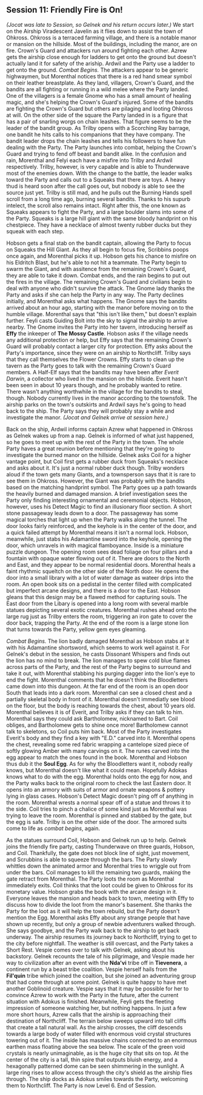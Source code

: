 ## Session 11: Friendly Fire is On!

*(Jocat was late to Session, so Gelnek and his return occurs later.)*
We start on the Airship Viradescent Javelin as it flies down to assist the town of Ohkross. Ohkross is a terraced farming village, and there is a notable manor or mansion on the hillside. Most of the buildings, including the manor, are on fire. Crown's Guard and attackers run around fighting each other. Azrew gets the airship close enough for ladders to get onto the ground but doesn't actually land it for safety of the ariship. Ardwil and the Party use a ladder to get onto the ground. *Combat Begins.* The attackers appear to be generic highwaymen, but Morenthal notices that there is a red hand smear symbol on their leather breastplate. As they land, villagers, Crown's Guard, and the bandits are all fighting or running in a wild melee where the Party landed. One of the villagers is a female Gnome who has a small amount of healing magic, and she's helping the Crown's Guard's injured. Some of the bandits are fighting the Crown's Guard but others are pilaging and looting Ohkross at will. On the other side of the square the Party landed in is a figure that has a pair of snarling worgs on chain leashes. That figure seems to be the leader of the bandit group. As Trilby opens with a Scorching Ray barrage, one bandit he hits calls to his companions that they have company. The bandit leader drops the chain leashes and tells his followers to have fun dealing with the Party. The Party launches into combat, helping the Crown's Guard and trying to fend off beast and bandit alike. In the confusion and rain, Morenthal and Felyi each have a misfire into Trilby and Ardwil respectively. Trilby, however, is very capable and is able to Thunderwave most of the enemies down. With the change to the battle, the leader walks toward the Party and calls out to a Squeaks that there are toys. A heavy thud is heard soon after the call goes out, but nobody is able to see the source just yet. Trilby is still mad, and he pulls out the Burning Hands spell scroll from a long time ago, burning several bandits. Thanks to his supurb intelect, the scroll also remains intact. Right after this, the one known as Squeaks appears to fight the Party, and a large boulder slams into some of the Party. Squeaks is a large hill giant with the same bloody handprint on his chestpiece. They have a necklace of almost twenty rubber ducks but they squeak with each step. 

Hobson gets a final stab on the bandit captain, allowing the Party to focus on Squeaks the Hill Giant. As they all begin to focus fire, Scribbins poops once again, and Morenthal picks it up. Hobson gets his chance to misfire on his Eldritch Blast, but he's able to not hit a teammate. The Party begin to swarm the Giant, and with assitence from the remaining Crown's Guard, they are able to take it down. Combat ends, and the rain begins to put out the fires in the village. The remaining Crown's Guard and civilians begin to deal with anyone who didn't survive the attack. The Gnome lady thanks the Party and asks if she can help the Party in any way. The Party declines initially, and Morenthal asks what happens. The Gnome says the bandits arrived about an hour ago, starting with the manor before moving on to the humble village. Morenthal says that "this isn't like them," but doesn't explain further. Feyli casts Guiding Bolt into the sky to signal the airship to arrive nearby. The Gnome invites the Party into her tavern, introducing herself as **Effy** the inkeeper of **The Mossy Castle**. Hobson asks if the village needs any additional protection or help, but Effy says that the remaining Crown's Guard will probably contact a larger city for protection. Effy asks about the Party's importance, since they were on an airship to Northcliff. Trilby says that they call themselves the Flower Crowns. Effy starts to clean up the tavern as the Party goes to talk with the remaining Crown's Guard members. A Half-Elf says that the bandits may have been after *Everit Darwin*, a collector who lived in the mansion on the hillside. Everit hasn't been seen in about 10 years though, and he probably wanted to retire. There wasn't anything worthwhile in the village for the bandits to steal, though. Nobody currently lives in the manor according to the townsfolk. The airship parks on the town's outskirts and Ardwil says he's going to head back to the ship. The Party says they will probably stay a while and investigate the manor. *(Jocat and Gelnek arrive at session here.)*

Back on the ship, Ardwil informs captain Azrew what happened in Ohkross as Gelnek wakes up from a nap. Gelnek is informed of what just happened, so he goes to meet up with the rest of the Party in the town. The whole Party haves a great reunion before mentioning that they're going to investigate the burned manor on the hillside. Gelnek asks Coil for a higher vantage point, but Coil first gets a rubber duck from Squeaks's necklace and asks about it. It's just a normal rubber duck though. Trilby wonders aloud if the town gets many Giants, and a townsperson says that it is rare to see them in Ohkross. However, the Giant was probably with the bandits based on the matching handprint symbol. The Party goes up a path towards the heavily burned and damaged mansion. A brief investigation sees the Party only finding interesting ornamental and ceremonial objects. Hobson, however, uses his Detect Magic to find an illusionary floor section. A short stone passageway leads down to a door. The passageway has some magical torches that light up when the Party walks along the tunnel. The door looks fairly reinforced, and the keyhole is in the center of the door, and a quick failed attempt by Morenthal means it isn't a normal lock. Hobson, meanwhile, just stabs his Adamantine sword into the keyhole, opening the door, which unravels in with magical flamboyance. Inside is a miniature puzzle dungeon. The opening room sees dead foliage on four pillars and a fountain with opaque water flowing out of it. There are doors to the North and East, and they appear to be normal residential doors. Morenthal heals a faint rhythmic squeltch on the other side of the North door. He opens the door into a small library with a lot of water damage as wateer drips into the room. An open book sits on a pedistal in the center filled with complicated but imperfect arcane designs, and there is a door to the East. Hobson gleans that this design may be a flawed method for capturing souls. The East door from the Libary is opened into a long room with several marble statues depicting several exotic creatures. Morenthal rushes ahead onto the large rug just as Trilby enters the room, triggering an iron gate to cover the door back, trapping the Party. At the end of the room is a large stone lion that turns towards the Party, yellow gem eyes gleaming. 

*Combat Begins.* The lion badly damaged Morenthal as Hobson stabs at it with his Adamantine shortsword, which seems to work well against it. For Gelnek's debut in the session, he casts Dissonant Whispers and finds out the lion has no mind to break. The lion manages to spew cold blue flames across parts of the Party, and the rest of the Party begins to surround and take it out, with Morenthal stabbing his purging dagger into the lion's eye to end the fight. Morenthal comments that he doesn't think the Bloodletters came down into this dungeon. At the far end of the room is an open door South that leads into a dark room. Morenthal can see a closed chest and a partially skeletal body in front of it. Morenthal doesn't immediatly see blood on the floor, but the body is reaching towards the chest, about 10 years old. Morenthal believes it is of Everit, and Trilby asks if they can talk to him. Morenthal says they could ask Bartholomew, nicknamed to Bart. Coil obliges, and Bartholomew gets to shine once more! Bartholomew cannot talk to skeletons, so Coil puts him back. Most of the Party investigates Everit's body and they find a key with "E.D." carved into it. Morenthal opens the chest, revealing some red fabric wrapping a cantelope sized piece of softly glowing Amber with many carvings on it. The runes carved into the egg appear to match the ones found in the book. Morenthal and Hobson thus dub it the **Soul Egg**. As for why the Bloodletters want it, nobody really knows, but Morenthal doesn't like what it could mean. Hopefully Adokas knows what to do with the egg. Morenthal holds onto the egg for now, and the Party walks back to the original room to check the last Eastern door. It opens into an armory with suits of armor and ornate weapons & pottery lying in glass cases. Hobson's Detect Magic doesn't ping off of anything in the room. Morenthal wrests a normal spear off of a statue and throws it to the side. Coil tries to pinch a chalice of some kind just as Morenthal was trying to leave the room. Morenthal is pinned and stabbed by the gate, but the egg is safe. Trilby is on the other side of the door. The armored suits come to life as *combat begins*, again.

As the statues surround Coil, Hobson and Gelnek run up to help. Gelnek joins the friendly fire party, casting Thunderwave on three guards, Hobson, and Coil. Thankfully, the gate does not block line of sight, just movement, and Scrubbins is able to squeeze through the bars. The Party slowly whittles down the animated armor and Morenthal tries to wriggle out from under the bars. Coil manages to kill the remaining two guards, making the gate retract from Morenthal. The Party loots the room as Morenthal immediately exits. Coil thinks that the loot could be given to Ohkross for its monetary value. Hobson grabs the book with the arcane design in it. Everyone leaves the mansion and heads back to town, meeting with Effy to discuss how to divide the loot from the manor's basement. She thanks the Party for the loot as it will help the town rebuild, but the Party doesn't mention the Egg. Morenthal asks Effy about any strange people that have shown up recently, but only a group of newbie adventurers walked through. She says goodbye, and the Party walk back to the airship to get back underway. The airship resumes its journey back to Northcliff, trying to get to the city before nightfall. The weather is still overcast, and the Party takes a Short Rest. Vespie comes over to talk with Gelnek, asking about his backstory. Gelnek recounts the tale of his pilgrimage, and Vespie made her way to civilization after an event with the **Nda'vi** tribe off in **Tievenera**, a continent run by a beast tribe coalition. Vespie herself hails from the **Fil'quin** tribe which joined the coaltion, but she joined an adventuring group that had come through at some point. Gelnek is quite happy to have met another Goblinoid creature. Vespie says that it may be possible for her to convince Azrew to work with the Party in the future, after the current situation with Adokus is finished. Meanwhile, Feyli gets the fleeting impression of someone watching her, but nothing happens. In just a few more short hours, Azrew calls that the airship is approaching their destination of Northcliff. The terrain below sweeps upward into tall cliffs that create a tall natural wall. As the airship crosses, the cliff descends towards a large body of water filled with enormous void crystal structures towering out of it. The inside has massive chains connected to an enormous earthen mass floating above the sea below. The scale of the green void crystals is nearly unimaginable, as is the huge city that sits on top. At the center of the city is a tall, thin spire that outputs bluish energy, and a hexagonally patterned dome can be seen shimmering in the sunlight. A large ring rises to allow access through the city's shield as the airship flies through. The ship docks as Adokus smiles towards the Party, welcoming them to Northcliff. The Party is now Level 6. End of Session.